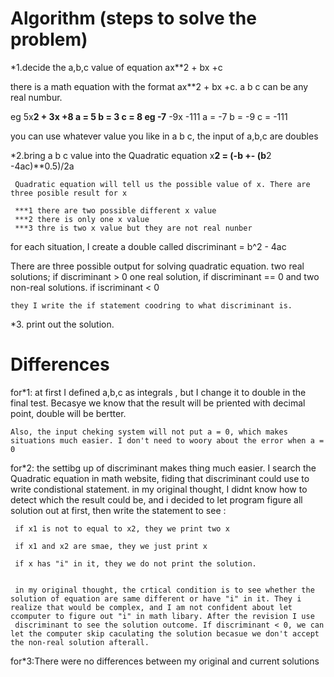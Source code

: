 # Algorithm (steps to solve the problem)

*1.decide the a,b,c value  of equation ax**2 + bx +c

 there is a math equation with the format ax**2 + bx +c. a b c can be any real numbur.
   
   eg 5x**2 + 3x +8    a = 5 b = 3 c = 8
   eg -7** -9x -111    a = -7 b = -9 c = -111
   
   you can use whatever value you like in a b c, the input of a,b,c are doubles
   
   
*2.bring a b c value into the Quadratic equation x**2 = (-b +- (b**2 -4ac)**0.5)/2a
     
     
     Quadratic equation will tell us the possible value of x. There are three posible result for x
     
     ***1 there are two possible different x value
     ***2 there is only one x value
     ***3 thre is two x value but they are not real nunber
   
   for each situation, I create a double called  discriminant = b^2 - 4ac
   
   There are three possible output for solving quadratic equation.
                        two real solutions; if discriminant > 0
                        one real solution, if discriminant == 0
                        and two non-real solutions. if iscriminant < 0
                        
                        
    they I write the if statement coodring to what discriminant is.
    
    
    
*3. print out the solution.

  
   





# Differences

for*1: at first I defined a,b,c as integrals , but I change it to double in the final test. Becasye we know that the result will be priented with decimal point, double will be bertter.
    
    Also, the input cheking system will not put a = 0, which makes situations much easier. I don't need to woory about the error when a = 0



for*2: the settibg up of discriminant makes thing much easier. I search the Quadratic equation in math website, fiding that discriminant could use to write condistional statement. in my original thought, I didnt know how to detect which the result could be, and i decided to let program figure all solution out at first, then write the statement to see :

     if x1 is not to equal to x2, they we print two x
     
     if x1 and x2 are smae, they we just print x
     
     if x has "i" in it, they we do not print the solution.
     
     
     in my original thought, the crtical condition is to see whether the solution of equation are same different or have "i" in it. They i realize that would be complex, and I am not confident about let ccomputer to figure out "i" in math libary. After the revision I use 
     discriminant to see the solution outcome. If discriminant < 0, we can let the computer skip caculating the solution becasue we don't accept the non-real solution afterall.


for*3:There were no differences between my original and current solutions